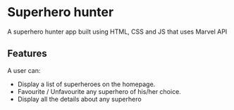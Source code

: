 # Superhero hunter

A superhero hunter app built using HTML, CSS and JS that uses Marvel API

## Features

A user can:

- Display a list of superheroes on the homepage.
- Favourite / Unfavourite any superhero of his/her choice.
- Display all the details about any superhero
